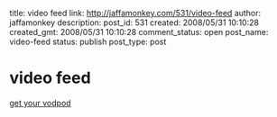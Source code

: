 title: video feed
link: http://jaffamonkey.com/531/video-feed
author: jaffamonkey
description: 
post_id: 531
created: 2008/05/31 10:10:28
created_gmt: 2008/05/31 10:10:28
comment_status: open
post_name: video-feed
status: publish
post_type: post

# video feed

[get your vodpod](http://vodpod.com/site/blog_badges)